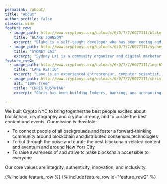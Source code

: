 ```yaml
---
permalink: /about/
title: "About"
author_profile: false
classes: wide
feature_row:
  - image_path: http://www.cryptonyc.org/uploads/6/0/7/7/6077111/blake-johnson-crypto-nyc_orig.jpg
    title: "BLAKE JOHNSON"
    excerpt: "Blake is a self-taught developer who has been coding and teaching others to code for the past 6 years. He was one of the first employees of the Flatiron School and led its partnership with the Tech Talent Pipeline of NYC creating a free version of the Flatiron School’s flagship boot camp for underrepresented minorities in tech at a satellite campus in Brooklyn. He bought his first bitcoin in 2013 and has been deep down the rabbit hole ever since."
  - image_path: http://www.cryptonyc.org/uploads/6/0/7/7/6077111/sydney-lai-crypto-nyc_orig.png
    title: "SYDNEY LAI"
    excerpt: "Sydney Lai is a community organizer and digital marketer with an award-winning background in sales and business development. Sydney has been named an LGBT Technology Leader 2016 by The White House, Office of Science and Technology Policy and is a TEDx Speaker on creating innovation within communities. After graduating from the University of California, Berkeley, she worked in asset management and banking at Credit Suisse and Wells Fargo, joined a VC, and then Head of Business at Audacy, a space satellite startup. She now is a founder of an ICO marketing agency and co-founder at Crypto NYC."
feature_row2:
  - image_path: http://www.cryptonyc.org/uploads/6/0/7/7/6077111/img-6793_orig.jpg
    title: "LANE RETTIG"
    excerpt: "Lane is an experienced entrepreneur, computer scientist, investor, and educator based in New York City. He worked in quant finance at D. E. Shaw & Co., a New York-based hedge fund, as a software developer and quantitative analyst in Manhattan and Hong Kong. He holds an MBA in entrepreneurial management from the Wharton School and an MA in international studies from the Lauder Institute at the University of Pennsylvania. Lane co-founded Seratis, a healthcare communication and care coordination platform, which was acquired in 2016. He currently works as a blockchain evangelist and core developer, and writes at Etherean."
  - image_path: http://www.cryptonyc.org/uploads/6/0/7/7/6077111/chris-rusyniak-crypto-nyc_orig.jpg   
    alt: "100% free"
    title: "CHRIS RUSYNIAK"
    excerpt: "Chris has been building ledgers, banking, and accounting systems for a long time. Growing up he designed and developed accounts receivable, billing, and inventory systems at small businesses and community organizations. There he built some of his first mobile apps on Windows PocketPC 2003.  At the Boston College Carroll School of Management he studied Computer Science, Finance, and Accounting. He started a software consulting firm at BC with his friends that built some of the first iOS and Android apps. He recently left his 6 year gig at PwC Advisory as a banking software architect to co-found and help run CryptoNYC full time. Chris is passionate about financial transparency, community credit, history and philosophy."

---
```


We built Crypto NYC to bring together the best people excited about blockchain, cryptography and cryptocurrency, and to curate the best content and events. Our mission is threefold:
- To connect people of all backgrounds and foster a forward-thinking community around blockchain and distributed consensus technologies
- To cut through the noise and curate the best blockchain-related content and events in and around New York City
- To raise awareness of and strive to make blockchain accessible to everyone

Our core values are integrity, authenticity, innovation, and inclusivity.

{% include feature_row %}
{% include feature_row id="feature_row2" %}
